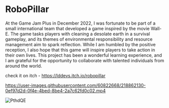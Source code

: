 # RoboPillar
At the Game Jam Plus in December 2022, I was fortunate to be part of a small international team that developed a game inspired by the movie Wall-E. The game tasks players with cleaning a desolate earth in a survival gameplay, and its themes of environmental responsibility and resource management aim to spark reflection. While I am humbled by the positive reception, I also hope that this game will inspire players to take action in their own lives. This project has been a wonderful learning experience, and I am grateful for the opportunity to collaborate with talented individuals from around the world.

check it on itch - https://lddevs.itch.io/robopillar



https://user-images.githubusercontent.com/60822668/218862130-0ef97d2d-0f4e-4bed-8be4-2a7c62fd0c02.mp4

![PthdQE](https://user-images.githubusercontent.com/60822668/218862225-29bb4a3f-1c1e-4480-83d4-d8d9c41f603f.jpg)
